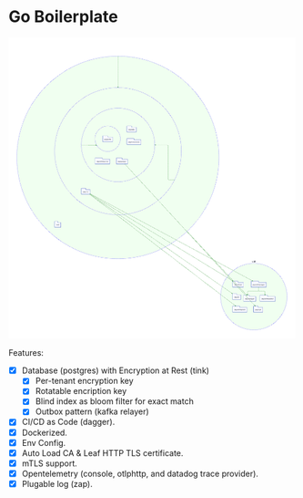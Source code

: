# Go Boilerplate

![Package Dependency](./diagram.svg)

Features:

- [x] Database (postgres) with Encryption at Rest (tink)
  - [x] Per-tenant encryption key
  - [x] Rotatable encription key
  - [x] Blind index as bloom filter for exact match
  - [x] Outbox pattern (kafka relayer)
- [x] CI/CD as Code (dagger).
- [x] Dockerized.
- [x] Env Config.
- [x] Auto Load CA & Leaf HTTP TLS certificate.
- [x] mTLS support.
- [x] Opentelemetry (console, otlphttp, and datadog trace provider).
- [x] Plugable log (zap).
